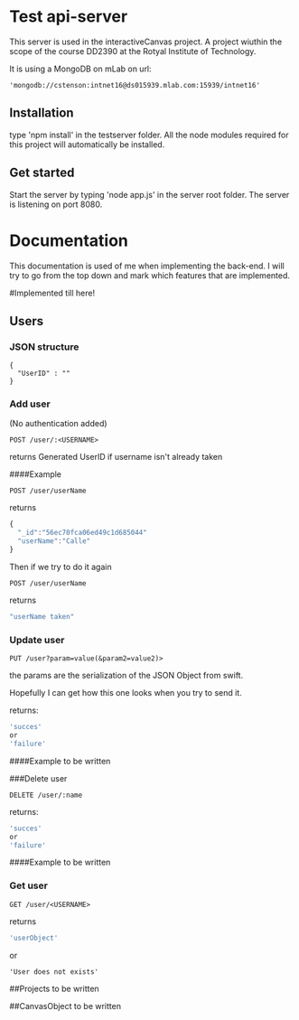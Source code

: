 # Test api-server

This server is used in the interactiveCanvas project. A project wiuthin the scope of the course DD2390 at the Rotyal Institute of Technology.

It is using a MongoDB on mLab on url:
```
'mongodb://cstenson:intnet16@ds015939.mlab.com:15939/intnet16'
```

## Installation

type 'npm install' in the testserver folder. All the node modules required for this project will automatically be installed.

## Get started
Start the server by typing 'node app.js' in the server root folder. The server is listening on port 8080.

# Documentation

This documentation is used of me when implementing the back-end. I will try to go from the top down and mark which features that are implemented.

#Implemented till here!

## Users

### JSON structure

```
{
  "UserID" : ""
}
```

### Add user
(No authentication added)

```
POST /user/:<USERNAME>
```
returns Generated UserID if username isn't already taken

####Example 

```
POST /user/userName
```
returns
```javascript
{
  "_id":"56ec70fca06ed49c1d685044"
  "userName":"Calle"
}
```
Then if we try to do it again
```
POST /user/userName
```
returns
```javascript
"userName taken"
```

### Update user
```
PUT /user?param=value(&param2=value2)>
```
the params are the serialization of the JSON Object from swift. 

Hopefully I can get how this one looks when you try to send it.

returns:
```javascript
'succes'
or
'failure'
```
####Example
to be written

###Delete user
```
DELETE /user/:name
```
returns:
```javascript
'succes'
or
'failure'
```
####Example
to be written

### Get user
```
GET /user/<USERNAME>
```
returns
```javascript
'userObject'
```
or
```
'User does not exists'
```

##Projects
to be written

##CanvasObject
to be written

